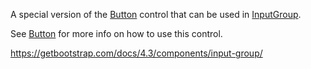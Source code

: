 A special version of the [Button](~/controls/bootstrap4/Button) control that can be used in [InputGroup](~/controls/bootstrap4/InputGroup).

See [Button](~/controls/bootstrap4/Button) for more info on how to use this control.

<https://getbootstrap.com/docs/4.3/components/input-group/>
